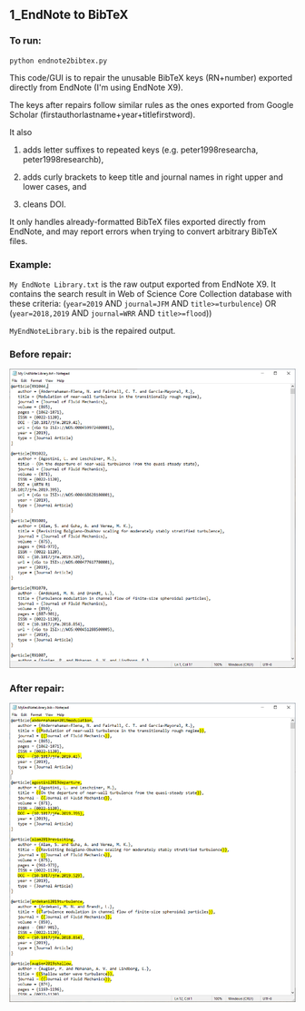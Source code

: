 ## 1_EndNote to BibTeX

### To run:

```
python endnote2bibtex.py
```

This code/GUI is to repair the unusable BibTeX keys (RN+number) exported directly from EndNote (I'm using EndNote X9). 

The keys after repairs follow similar rules as the ones exported from Google Scholar (firstauthorlastname+year+titlefirstword). 

It also 

1. adds letter suffixes to repeated keys (e.g. peter1998researcha, peter1998researchb), 

2. adds curly brackets to keep title and journal names in right upper and lower cases, and 

3. cleans DOI.

It only handles already-formatted BibTeX files exported directly from EndNote, and may report errors when trying to convert arbitrary BibTeX files.

### Example:

`My EndNote Library.txt` is the raw output exported from EndNote X9. It contains the search result in Web of Science Core Collection database with these criteria: (`year=2019` AND `journal=JFM` AND `title>=turbulence`) OR (`year=2018,2019` AND `journal=WRR` AND `title>=flood`))

`MyEndNoteLibrary.bib` is the repaired output.

### Before repair:

<img src="https://github.com/ZhiLiHydro/Self-Use-Handy-Codes/blob/master/1_EndNote2BibTeX/before.png">

### After repair:

<img src="https://github.com/ZhiLiHydro/Self-Use-Handy-Codes/blob/master/1_EndNote2BibTeX/after.png">
